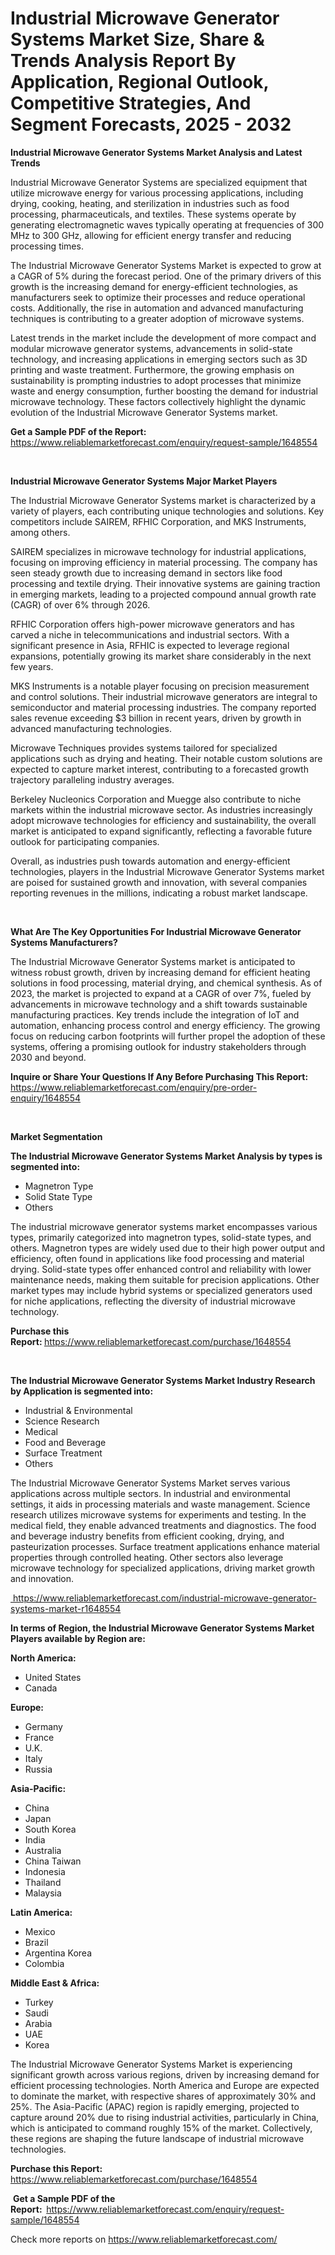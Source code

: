 <p><h1>Industrial Microwave Generator Systems Market Size, Share & Trends Analysis Report By Application, Regional Outlook, Competitive Strategies, And Segment Forecasts, 2025 - 2032</h1></p><p><strong>Industrial Microwave Generator Systems Market Analysis and Latest Trends</strong></p>
<p><p>Industrial Microwave Generator Systems are specialized equipment that utilize microwave energy for various processing applications, including drying, cooking, heating, and sterilization in industries such as food processing, pharmaceuticals, and textiles. These systems operate by generating electromagnetic waves typically operating at frequencies of 300 MHz to 300 GHz, allowing for efficient energy transfer and reducing processing times.</p><p>The Industrial Microwave Generator Systems Market is expected to grow at a CAGR of 5% during the forecast period. One of the primary drivers of this growth is the increasing demand for energy-efficient technologies, as manufacturers seek to optimize their processes and reduce operational costs. Additionally, the rise in automation and advanced manufacturing techniques is contributing to a greater adoption of microwave systems. </p><p>Latest trends in the market include the development of more compact and modular microwave generator systems, advancements in solid-state technology, and increasing applications in emerging sectors such as 3D printing and waste treatment. Furthermore, the growing emphasis on sustainability is prompting industries to adopt processes that minimize waste and energy consumption, further boosting the demand for industrial microwave technology. These factors collectively highlight the dynamic evolution of the Industrial Microwave Generator Systems market.</p></p>
<p><strong>Get a Sample PDF of the Report:&nbsp;</strong> <a href="https://www.reliablemarketforecast.com/enquiry/request-sample/1648554?utm_campaign=3458&utm_medium=2&utm_source=Github&utm_content=ia&utm_term=25032025&utm_id=industrial-microwave-generator-systems">https://www.reliablemarketforecast.com/enquiry/request-sample/1648554</a></p>
<p>&nbsp;</p>
<p><strong>Industrial Microwave Generator Systems Major Market Players</strong></p>
<p><p>The Industrial Microwave Generator Systems market is characterized by a variety of players, each contributing unique technologies and solutions. Key competitors include SAIREM, RFHIC Corporation, and MKS Instruments, among others.</p><p>SAIREM specializes in microwave technology for industrial applications, focusing on improving efficiency in material processing. The company has seen steady growth due to increasing demand in sectors like food processing and textile drying. Their innovative systems are gaining traction in emerging markets, leading to a projected compound annual growth rate (CAGR) of over 6% through 2026.</p><p>RFHIC Corporation offers high-power microwave generators and has carved a niche in telecommunications and industrial sectors. With a significant presence in Asia, RFHIC is expected to leverage regional expansions, potentially growing its market share considerably in the next few years.</p><p>MKS Instruments is a notable player focusing on precision measurement and control solutions. Their industrial microwave generators are integral to semiconductor and material processing industries. The company reported sales revenue exceeding $3 billion in recent years, driven by growth in advanced manufacturing technologies.</p><p>Microwave Techniques provides systems tailored for specialized applications such as drying and heating. Their notable custom solutions are expected to capture market interest, contributing to a forecasted growth trajectory paralleling industry averages.</p><p>Berkeley Nucleonics Corporation and Muegge also contribute to niche markets within the industrial microwave sector. As industries increasingly adopt microwave technologies for efficiency and sustainability, the overall market is anticipated to expand significantly, reflecting a favorable future outlook for participating companies.</p><p>Overall, as industries push towards automation and energy-efficient technologies, players in the Industrial Microwave Generator Systems market are poised for sustained growth and innovation, with several companies reporting revenues in the millions, indicating a robust market landscape.</p></p>
<p>&nbsp;</p>
<p><strong>What Are The Key Opportunities For Industrial Microwave Generator Systems Manufacturers?</strong></p>
<p><p>The Industrial Microwave Generator Systems market is anticipated to witness robust growth, driven by increasing demand for efficient heating solutions in food processing, material drying, and chemical synthesis. As of 2023, the market is projected to expand at a CAGR of over 7%, fueled by advancements in microwave technology and a shift towards sustainable manufacturing practices. Key trends include the integration of IoT and automation, enhancing process control and energy efficiency. The growing focus on reducing carbon footprints will further propel the adoption of these systems, offering a promising outlook for industry stakeholders through 2030 and beyond.</p></p>
<p><strong>Inquire or Share Your Questions If Any Before Purchasing This Report:</strong> <a href="https://www.reliablemarketforecast.com/enquiry/pre-order-enquiry/1648554?utm_campaign=3458&utm_medium=2&utm_source=Github&utm_content=ia&utm_term=25032025&utm_id=industrial-microwave-generator-systems">https://www.reliablemarketforecast.com/enquiry/pre-order-enquiry/1648554</a></p>
<p>&nbsp;</p>
<p><strong>Market Segmentation</strong></p>
<p><strong>The Industrial Microwave Generator Systems Market Analysis by types is segmented into:</strong></p>
<p><ul><li>Magnetron Type</li><li>Solid State Type</li><li>Others</li></ul></p>
<p><p>The industrial microwave generator systems market encompasses various types, primarily categorized into magnetron types, solid-state types, and others. Magnetron types are widely used due to their high power output and efficiency, often found in applications like food processing and material drying. Solid-state types offer enhanced control and reliability with lower maintenance needs, making them suitable for precision applications. Other market types may include hybrid systems or specialized generators used for niche applications, reflecting the diversity of industrial microwave technology.</p></p>
<p><strong>Purchase this Report:&nbsp;</strong><a href="https://www.reliablemarketforecast.com/purchase/1648554?utm_campaign=3458&utm_medium=2&utm_source=Github&utm_content=ia&utm_term=25032025&utm_id=industrial-microwave-generator-systems">https://www.reliablemarketforecast.com/purchase/1648554</a></p>
<p>&nbsp;</p>
<p><strong>The Industrial Microwave Generator Systems Market Industry Research by Application is segmented into:</strong></p>
<p><ul><li>Industrial & Environmental</li><li>Science Research</li><li>Medical</li><li>Food and Beverage</li><li>Surface Treatment</li><li>Others</li></ul></p>
<p><p>The Industrial Microwave Generator Systems Market serves various applications across multiple sectors. In industrial and environmental settings, it aids in processing materials and waste management. Science research utilizes microwave systems for experiments and testing. In the medical field, they enable advanced treatments and diagnostics. The food and beverage industry benefits from efficient cooking, drying, and pasteurization processes. Surface treatment applications enhance material properties through controlled heating. Other sectors also leverage microwave technology for specialized applications, driving market growth and innovation.</p></p>
<p><a href="https://www.reliablemarketforecast.com/industrial-microwave-generator-systems-market-r1648554?utm_campaign=3458&utm_medium=2&utm_source=Github&utm_content=ia&utm_term=25032025&utm_id=industrial-microwave-generator-systems">&nbsp;https://www.reliablemarketforecast.com/industrial-microwave-generator-systems-market-r1648554</a></p>
<p><strong>In terms of Region, the Industrial Microwave Generator Systems Market Players available by Region are:</strong></p>
<p>
    <p> <strong> North America: </strong>
        <ul>
            <li>United States</li>
            <li>Canada</li>
        </ul>
        </p> 
    <p> <strong> Europe: </strong>
        <ul>
            <li>Germany</li>
            <li>France</li>
            <li>U.K.</li>
            <li>Italy</li>
            <li>Russia</li>
        </ul>
        </p> 
    <p> <strong> Asia-Pacific: </strong>
        <ul>
            <li>China</li>
            <li>Japan</li>
            <li>South Korea</li>
            <li>India</li>
            <li>Australia</li>
            <li>China Taiwan</li>
            <li>Indonesia</li>
            <li>Thailand</li>
            <li>Malaysia</li>
        </ul>
        </p> 
    <p> <strong> Latin America: </strong>
        <ul>
            <li>Mexico</li>
            <li>Brazil</li>
            <li>Argentina Korea</li>
            <li>Colombia</li>
        </ul>
        </p> 
    <p> <strong> Middle East & Africa: </strong>
        <ul>
            <li>Turkey</li>
            <li>Saudi</li>
            <li>Arabia</li>
            <li>UAE</li>
            <li>Korea</li>
        </ul>
    </p>
    </p>
<p><p>The Industrial Microwave Generator Systems Market is experiencing significant growth across various regions, driven by increasing demand for efficient processing technologies. North America and Europe are expected to dominate the market, with respective shares of approximately 30% and 25%. The Asia-Pacific (APAC) region is rapidly emerging, projected to capture around 20% due to rising industrial activities, particularly in China, which is anticipated to command roughly 15% of the market. Collectively, these regions are shaping the future landscape of industrial microwave technologies.</p></p>
<p><strong>Purchase this Report: </strong><a href="https://www.reliablemarketforecast.com/purchase/1648554?utm_campaign=3458&utm_medium=2&utm_source=Github&utm_content=ia&utm_term=25032025&utm_id=industrial-microwave-generator-systems">https://www.reliablemarketforecast.com/purchase/1648554</a></p>
<p>&nbsp;<strong>Get a Sample PDF of the Report:&nbsp;&nbsp;</strong><a href="https://www.reliablemarketforecast.com/enquiry/request-sample/1648554?utm_campaign=3458&utm_medium=2&utm_source=Github&utm_content=ia&utm_term=25032025&utm_id=industrial-microwave-generator-systems">https://www.reliablemarketforecast.com/enquiry/request-sample/1648554</a></p>
<p><strong></strong></p>
<p>Check more reports on <a href="https://www.reliablemarketforecast.com/?utm_campaign=3458&utm_medium=2&utm_source=Github&utm_content=ia&utm_term=25032025&utm_id=industrial-microwave-generator-systems">https://www.reliablemarketforecast.com/</a></p>